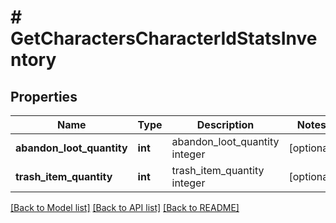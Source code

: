 # # GetCharactersCharacterIdStatsInventory

## Properties

Name | Type | Description | Notes
------------ | ------------- | ------------- | -------------
**abandon_loot_quantity** | **int** | abandon_loot_quantity integer | [optional] 
**trash_item_quantity** | **int** | trash_item_quantity integer | [optional] 

[[Back to Model list]](../../README.md#documentation-for-models) [[Back to API list]](../../README.md#documentation-for-api-endpoints) [[Back to README]](../../README.md)


